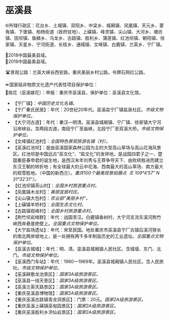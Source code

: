 # 巫溪县  
🌐所辖行政区：花台乡、土城镇、双阳乡、中梁乡、城厢镇、凤凰镇、天元乡、菱角镇、下堡镇、柏杨街道（政府驻地）、上磺镇、峰灵镇、尖山镇、大河乡、塘坊镇、田坝镇、鱼鳞乡、乌龙乡、古路镇、胜利乡、蒲莲镇、红池坝镇、朝阳镇、徐家镇、天星乡、宁河街道、长桂乡、通城镇、文峰镇、白鹿镇、兰英乡、宁厂镇。  
  
🏅2018中国最美县域。  
🏅2019中国最美县域。  
  
🛣️景观公路：兰英大峡谷西安路，重庆美丽乡村公路。令牌石网红公路。  
  
⏩国家级非物质文化遗产代表性项目保护单位：  
🔸挑花（巫溪嫁花）：申报：重庆市巫溪县，保护单位：巫溪县文化馆。  
 
* 【宁厂镇】：*中国历史文化名镇。*
* 【宁厂秦氏民居】：年代：20世纪20年代。巫溪县宁厂镇盐泉社区。*市级文物保护单位。*  
* 【大宁河古道】：年代：秦汉—明清。巫溪县城厢镇、宁厂镇、徐家镇大宁河沿岸峡谷。含两段古道，南段宁厂至庙峡，北段宁厂至双溪大桥。*市级文物保护单位。*
* 【文峰镇红池村】：*全国特色景观旅游名镇（村）。*
* 【巫溪红池坝】：是由巫溪国家森林公园为主的大型高山草场与高山花海风景区。红池坝是中国远古“巫文化”、“盐文化”的发祥地，是战国四君子之一、楚国重臣春申君的诞生地，是西汉末年刘秀与王莽争夺天下、由败转胜进而建立东汉王朝的转折地；有全球最大的云中花海、西南最大的高山草场、南方最大的观雪胜地。（中国的新西兰）。*重庆100个最美观景拍摄点（E 109°4′57″ N 31°32′31″）。*  
* 【红池坝镇茶山村】：*全国乡村旅游重点村。*
* 【凤凰镇木龙村】：*美丽宜居村庄。*
* 【尖山镇大包村】：*农业部“美丽乡村”。*
* 【上磺镇羊桥村】：*全国生态文化村。*
* 【古路镇观峰村】：*全国乡村旅游重点村。*
* 【荆竹坝岩棺群】：年代：战国至汉。白鹿镇香树村，大宁河支流东溪河荆竹峡西岸悬崖绝壁上。*全国重点文物保护单位。*
* 【大宁盐场遗址】：年代：宋至民国。地处重庆市巫溪县宁厂古镇后溪河狭长的南北两岸坡地上，是一处拥有两千多年制盐历史的工业遗址。*全国重点文物保护单位。*  
* 【巫溪古城墙】：年代：明、清。巫溪县城厢镇人民社区。含城墙、东门、北门。*市级文物保护单位。*
* 【巫溪西门车站】：年代：1960—1969年。巫溪县城厢镇人民社区。含人民旅社。*市级文物保护单位。*  
* 【巫溪耕歌龙池景区】：*国家3A级旅游景区。* 
* 【巫溪县一线天景区】：*国家3A级旅游景区。*  
* 【巫溪兰英天路景区】：*国家3A级旅游景区。*  
* 【重庆巫溪县博物馆】：*国家2A级旅游景区。*  
* 【重庆巫溪古路镇青龙洞景区】：门票：20元。*国家2A级旅游景区。* 
* 【重庆巫溪上磺镇巫甸园景区】：*国家2A级旅游景区。* 
* 【重庆巫溪胜利乡洪仙岩景区】：*国家2A级旅游景区。* 